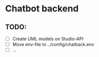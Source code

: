 # Chatbot backend

## TODO:
* [ ] Create UML models on Studio-API
* [ ] Move env-file to ../config/chatback.env
* [ ] ...
